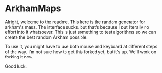 # ArkhamMaps

Alright, welcome to the readme.  This here is the random generator for arkham's maps.  The interface sucks, but that's because I put literally no effort into it whatsoever.  This is just something to test algorithms so we can create the best random Arkham possible.

To use it, you might have to use both mouse and keyboard at different steps of the way.  I'm not sure how to get this forked yet, but it's up.  We'll work on forking it now.

Good luck.
